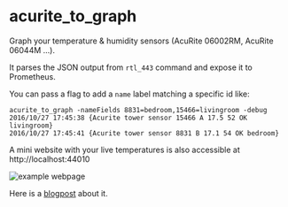acurite_to_graph
================

Graph your temperature & humidity sensors (AcuRite 06002RM, AcuRite 06044M ...).

It parses the JSON output from `rtl_443` command and expose it to Prometheus.

You can pass a flag to add a `name` label matching a specific id like:

```
acurite_to_graph -nameFields 8831=bedroom,15466=livingroom -debug
2016/10/27 17:45:38 {Acurite tower sensor 15466 A 17.5 52 OK livingroom}
2016/10/27 17:45:41 {Acurite tower sensor 8831 B 17.1 54 OK bedroom}
```

A mini website with your live temperatures is also accessible at http://localhost:44010 

![example webpage](https://raw.githubusercontent.com/akhenakh/acurite_to_grap/master/web.png)

Here is a [blogpost](http://blog.nobugware.com/post/2017/Hacking_temperature_radio_sensors_and_graphing_with_prometheus/) about it.
